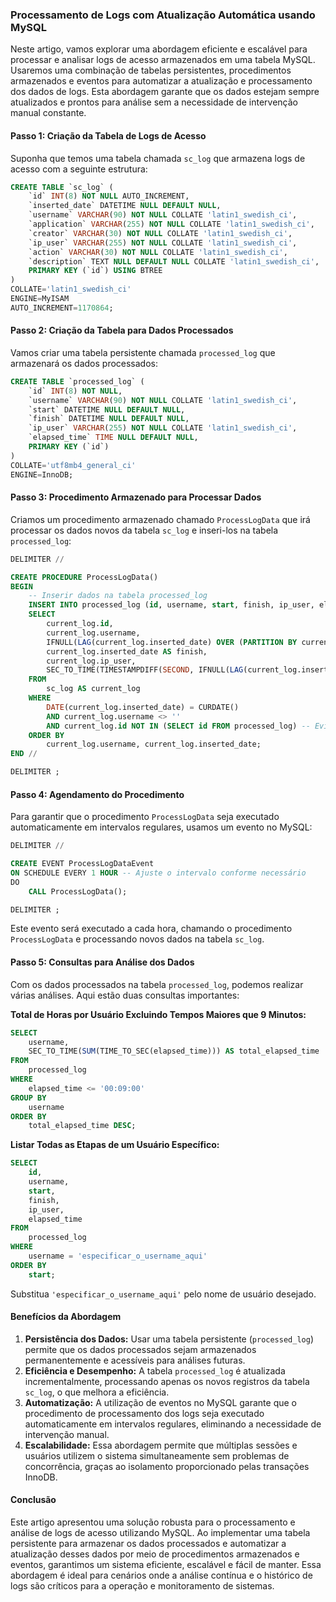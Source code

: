 ### Processamento de Logs com Atualização Automática usando MySQL

Neste artigo, vamos explorar uma abordagem eficiente e escalável para processar e analisar logs de acesso armazenados em uma tabela MySQL. Usaremos uma combinação de tabelas persistentes, procedimentos armazenados e eventos para automatizar a atualização e processamento dos dados de logs. Esta abordagem garante que os dados estejam sempre atualizados e prontos para análise sem a necessidade de intervenção manual constante.

#### Passo 1: Criação da Tabela de Logs de Acesso

Suponha que temos uma tabela chamada `sc_log` que armazena logs de acesso com a seguinte estrutura:

```sql
CREATE TABLE `sc_log` (
    `id` INT(8) NOT NULL AUTO_INCREMENT,
    `inserted_date` DATETIME NULL DEFAULT NULL,
    `username` VARCHAR(90) NOT NULL COLLATE 'latin1_swedish_ci',
    `application` VARCHAR(255) NOT NULL COLLATE 'latin1_swedish_ci',
    `creator` VARCHAR(30) NOT NULL COLLATE 'latin1_swedish_ci',
    `ip_user` VARCHAR(255) NOT NULL COLLATE 'latin1_swedish_ci',
    `action` VARCHAR(30) NOT NULL COLLATE 'latin1_swedish_ci',
    `description` TEXT NULL DEFAULT NULL COLLATE 'latin1_swedish_ci',
    PRIMARY KEY (`id`) USING BTREE
)
COLLATE='latin1_swedish_ci'
ENGINE=MyISAM
AUTO_INCREMENT=1170864;
```

#### Passo 2: Criação da Tabela para Dados Processados

Vamos criar uma tabela persistente chamada `processed_log` que armazenará os dados processados:

```sql
CREATE TABLE `processed_log` (
    `id` INT(8) NOT NULL,
    `username` VARCHAR(90) NOT NULL COLLATE 'latin1_swedish_ci',
    `start` DATETIME NULL DEFAULT NULL,
    `finish` DATETIME NULL DEFAULT NULL,
    `ip_user` VARCHAR(255) NOT NULL COLLATE 'latin1_swedish_ci',
    `elapsed_time` TIME NULL DEFAULT NULL,
    PRIMARY KEY (`id`)
)
COLLATE='utf8mb4_general_ci'
ENGINE=InnoDB;
```

#### Passo 3: Procedimento Armazenado para Processar Dados

Criamos um procedimento armazenado chamado `ProcessLogData` que irá processar os dados novos da tabela `sc_log` e inseri-los na tabela `processed_log`:

```sql
DELIMITER //

CREATE PROCEDURE ProcessLogData()
BEGIN
    -- Inserir dados na tabela processed_log
    INSERT INTO processed_log (id, username, start, finish, ip_user, elapsed_time)
    SELECT
        current_log.id,
        current_log.username,
        IFNULL(LAG(current_log.inserted_date) OVER (PARTITION BY current_log.username ORDER BY current_log.inserted_date), current_log.inserted_date) AS start,
        current_log.inserted_date AS finish,
        current_log.ip_user,
        SEC_TO_TIME(TIMESTAMPDIFF(SECOND, IFNULL(LAG(current_log.inserted_date) OVER (PARTITION BY current_log.username ORDER BY current_log.inserted_date), current_log.inserted_date), current_log.inserted_date)) AS elapsed_time
    FROM
        sc_log AS current_log
    WHERE
        DATE(current_log.inserted_date) = CURDATE()
        AND current_log.username <> ''
        AND current_log.id NOT IN (SELECT id FROM processed_log) -- Evitar duplicados
    ORDER BY
        current_log.username, current_log.inserted_date;
END //

DELIMITER ;
```

#### Passo 4: Agendamento do Procedimento

Para garantir que o procedimento `ProcessLogData` seja executado automaticamente em intervalos regulares, usamos um evento no MySQL:

```sql
DELIMITER //

CREATE EVENT ProcessLogDataEvent
ON SCHEDULE EVERY 1 HOUR -- Ajuste o intervalo conforme necessário
DO
    CALL ProcessLogData();

DELIMITER ;
```

Este evento será executado a cada hora, chamando o procedimento `ProcessLogData` e processando novos dados na tabela `sc_log`.

#### Passo 5: Consultas para Análise dos Dados

Com os dados processados na tabela `processed_log`, podemos realizar várias análises. Aqui estão duas consultas importantes:

**Total de Horas por Usuário Excluindo Tempos Maiores que 9 Minutos:**

```sql
SELECT
    username,
    SEC_TO_TIME(SUM(TIME_TO_SEC(elapsed_time))) AS total_elapsed_time
FROM
    processed_log
WHERE
    elapsed_time <= '00:09:00'
GROUP BY
    username
ORDER BY
    total_elapsed_time DESC;
```

**Listar Todas as Etapas de um Usuário Específico:**

```sql
SELECT
    id,
    username,
    start,
    finish,
    ip_user,
    elapsed_time
FROM
    processed_log
WHERE
    username = 'especificar_o_username_aqui'
ORDER BY
    start;
```

Substitua `'especificar_o_username_aqui'` pelo nome de usuário desejado.

#### Benefícios da Abordagem

1. **Persistência dos Dados:** Usar uma tabela persistente (`processed_log`) permite que os dados processados sejam armazenados permanentemente e acessíveis para análises futuras.
2. **Eficiência e Desempenho:** A tabela `processed_log` é atualizada incrementalmente, processando apenas os novos registros da tabela `sc_log`, o que melhora a eficiência.
3. **Automatização:** A utilização de eventos no MySQL garante que o procedimento de processamento dos logs seja executado automaticamente em intervalos regulares, eliminando a necessidade de intervenção manual.
4. **Escalabilidade:** Essa abordagem permite que múltiplas sessões e usuários utilizem o sistema simultaneamente sem problemas de concorrência, graças ao isolamento proporcionado pelas transações InnoDB.

#### Conclusão

Este artigo apresentou uma solução robusta para o processamento e análise de logs de acesso utilizando MySQL. Ao implementar uma tabela persistente para armazenar os dados processados e automatizar a atualização desses dados por meio de procedimentos armazenados e eventos, garantimos um sistema eficiente, escalável e fácil de manter. Essa abordagem é ideal para cenários onde a análise contínua e o histórico de logs são críticos para a operação e monitoramento de sistemas.
